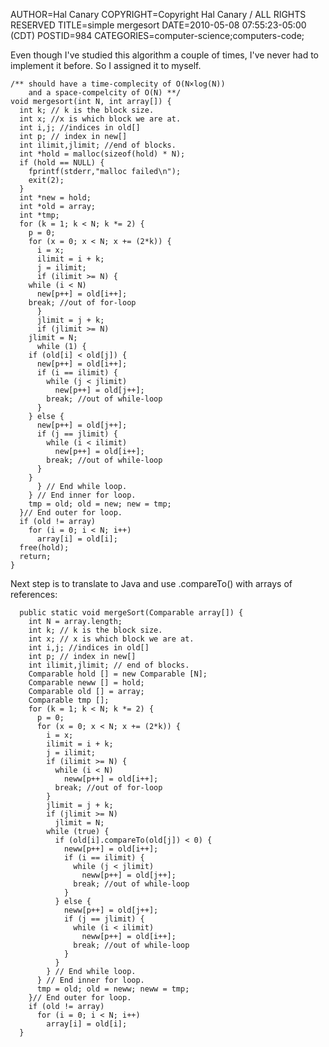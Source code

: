 AUTHOR=Hal Canary
COPYRIGHT=Copyright Hal Canary / ALL RIGHTS RESERVED
TITLE=simple mergesort
DATE=2010-05-08 07:55:23-05:00 (CDT)
POSTID=984
CATEGORIES=computer-science;computers-code;

Even though I've studied this algorithm a couple of times, I've never had to implement it before. So I assigned it to myself.

    /** should have a time-complecity of O(N×log(N))
        and a space-compelcity of O(N) **/
    void mergesort(int N, int array[]) {
      int k; // k is the block size.
      int x; //x is which block we are at.
      int i,j; //indices in old[]
      int p; // index in new[]
      int ilimit,jlimit; //end of blocks.
      int *hold = malloc(sizeof(hold) * N);
      if (hold == NULL) {
        fprintf(stderr,"malloc failed\n");
        exit(2);
      }
      int *new = hold;
      int *old = array;
      int *tmp;
      for (k = 1; k < N; k *= 2) {
        p = 0;
        for (x = 0; x < N; x += (2*k)) {
          i = x;
          ilimit = i + k;
          j = ilimit;
          if (ilimit >= N) {
    	while (i < N)
    	  new[p++] = old[i++];
     	break; //out of for-loop
          }
          jlimit = j + k;
          if (jlimit >= N)
    	jlimit = N;
          while (1) {
    	if (old[i] < old[j]) {
    	  new[p++] = old[i++];
    	  if (i == ilimit) {
    	    while (j < jlimit)
    	      new[p++] = old[j++];
    	    break; //out of while-loop
    	  }
    	} else {
    	  new[p++] = old[j++];
    	  if (j == jlimit) {
    	    while (i < ilimit)
    	      new[p++] = old[i++];
    	    break; //out of while-loop
    	  }
    	}
          } // End while loop.
        } // End inner for loop.
        tmp = old; old = new; new = tmp;
      }// End outer for loop.
      if (old != array)
        for (i = 0; i < N; i++)
          array[i] = old[i];
      free(hold);
      return;
    }

Next step is to translate to Java and use .compareTo() with arrays of references:

      public static void mergeSort(Comparable array[]) {
        int N = array.length;
        int k; // k is the block size.
        int x; // x is which block we are at.
        int i,j; //indices in old[]
        int p; // index in new[]
        int ilimit,jlimit; // end of blocks.
        Comparable hold [] = new Comparable [N];
        Comparable neww [] = hold;
        Comparable old [] = array;
        Comparable tmp [];
        for (k = 1; k < N; k *= 2) {
          p = 0;
          for (x = 0; x < N; x += (2*k)) {
            i = x;
            ilimit = i + k;
            j = ilimit;
            if (ilimit >= N) {
              while (i < N)
                neww[p++] = old[i++];
              break; //out of for-loop
            }
            jlimit = j + k;
            if (jlimit >= N)
              jlimit = N;
            while (true) {
              if (old[i].compareTo(old[j]) < 0) {
                neww[p++] = old[i++];
                if (i == ilimit) {
                  while (j < jlimit)
                    neww[p++] = old[j++];
                  break; //out of while-loop
                }
              } else {
                neww[p++] = old[j++];
                if (j == jlimit) {
                  while (i < ilimit)
                    neww[p++] = old[i++];
                  break; //out of while-loop
                }
              }
            } // End while loop.
          } // End inner for loop.
          tmp = old; old = neww; neww = tmp;
        }// End outer for loop.
        if (old != array)
          for (i = 0; i < N; i++)
            array[i] = old[i];
      }

